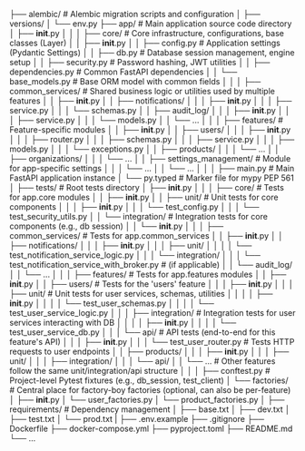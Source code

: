 
├── alembic/                    # Alembic migration scripts and configuration
│   ├── versions/
│   └── env.py
├── app/                        # Main application source code directory
│   ├── __init__.py
│   │
│   ├── core/                   # Core infrastructure, configurations, base classes (Layer)
│   │   ├── __init__.py
│   │   ├── config.py           # Application settings (Pydantic Settings)
│   │   ├── db.py               # Database session management, engine setup
│   │   ├── security.py         # Password hashing, JWT utilities
│   │   ├── dependencies.py     # Common FastAPI dependencies
│   │   └── base_models.py      # Base ORM model with common fields
│   │
│   ├── common_services/        # Shared business logic or utilities used by multiple features
│   │   ├── __init__.py
│   │   ├── notifications/
│   │   │   ├── __init__.py
│   │   │   ├── service.py
│   │   │   └── schemas.py
│   │   ├── audit_log/
│   │   │   ├── __init__.py
│   │   │   ├── service.py
│   │   │   └── models.py
│   │   └── ...
│   │
│   ├── features/               # Feature-specific modules
│   │   ├── __init__.py
│   │   ├── users/
│   │   │   ├── __init__.py
│   │   │   ├── router.py
│   │   │   ├── schemas.py
│   │   │   ├── service.py
│   │   │   ├── models.py
│   │   │   └── exceptions.py
│   │   ├── products/
│   │   │   └── ...
│   │   ├── organizations/
│   │   │   └── ...
│   │   ├── settings_management/ # Module for app-specific settings
│   │   │   └── ...
│   │   └── ...
│   │
│   ├── main.py                 # Main FastAPI application instance
│   └── py.typed                # Marker file for mypy PEP 561
│
├── tests/                      # Root tests directory
│   ├── __init__.py
│   │
│   ├── core/                   # Tests for app.core modules
│   │   ├── __init__.py
│   │   ├── unit/               # Unit tests for core components
│   │   │   ├── __init__.py
│   │   │   └── test_config.py
│   │   │   └── test_security_utils.py
│   │   └── integration/        # Integration tests for core components (e.g., db session)
│   │       └── __init__.py
│   │
│   ├── common_services/        # Tests for app.common_services
│   │   ├── __init__.py
│   │   ├── notifications/
│   │   │   ├── __init__.py
│   │   │   ├── unit/
│   │   │   │   └── test_notification_service_logic.py
│   │   │   └── integration/
│   │   │       └── test_notification_service_with_broker.py # (if applicable)
│   │   └── audit_log/
│   │       └── ...
│   │
│   ├── features/               # Tests for app.features modules
│   │   ├── __init__.py
│   │   ├── users/              # Tests for the 'users' feature
│   │   │   ├── __init__.py
│   │   │   ├── unit/           # Unit tests for user services, schemas, utilities
│   │   │   │   ├── __init__.py
│   │   │   │   └── test_user_schemas.py
│   │   │   │   └── test_user_service_logic.py
│   │   │   ├── integration/    # Integration tests for user services interacting with DB
│   │   │   │   ├── __init__.py
│   │   │   │   └── test_user_service_db.py
│   │   │   └── api/            # API tests (end-to-end for this feature's API)
│   │   │       ├── __init__.py
│   │   │       └── test_user_router.py # Tests HTTP requests to user endpoints
│   │   ├── products/
│   │   │   ├── __init__.py
│   │   │   ├── unit/
│   │   │   ├── integration/
│   │   │   └── api/
│   │   └── ...                 # Other features follow the same unit/integration/api structure
│   │
│   ├── conftest.py             # Project-level Pytest fixtures (e.g., db_session, test_client)
│   └── factories/              # Central place for factory-boy factories (optional, can also be per-feature)
│       ├── __init__.py
│       └── user_factories.py
│       └── product_factories.py
│
├── requirements/               # Dependency management
│   ├── base.txt
│   ├── dev.txt
│   ├── test.txt
│   └── prod.txt
|
├── .env.example
├── .gitignore
├── Dockerfile
├── docker-compose.yml
├── pyproject.toml
├── README.md
└── ...
